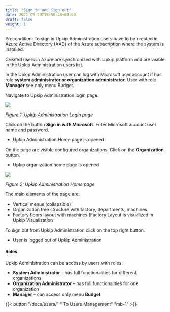 ```yaml
---
title: "Sign in and Sign out"
date: 2021-05-20T15:50:48+03:00
draft: false
weight: 1
---
```


Precondition: To sign in Upkip Administration users have to be created in Azure Active Directory (AAD) of the Azure subscription where the system is installed. 

Created users in Azure are synchronized with Upkip platform and are visible in the Upkip Administration users list.

In the Upkip Administration user can log with Microsoft user account if has role **system administrator or organization administrator.** User with role **Manager** see only menu Budget.

Navigate to Upkip Administration login page.

![](/images/Aspose.Words.c55b6b06-cf77-4ce6-bf35-b1bd3972243e.003.png)

*Figure 1: Upkip Administration Login page*

Click on the button **Sign in with Microsoft**. Enter Microsoft account user name and password.

- Upkip Administration Home page is opened. 

On the page are visible configured organizations. Click on the **Organization** button.

- Upkip organization home page is opened


![](/images/Aspose.Words.c55b6b06-cf77-4ce6-bf35-b1bd3972243e.004.png)

*Figure 2: Upkip Administration Home page*

The main elements of the page are:

- Vertical menus (collapsible)
- Organization tree structure with factory, departments, machines
- Factory floors layout with machines (Factory Layout is visualized in Upkip Visualization

To sign out from Upkip Administration click on the top right button. 

- User is logged out of Upkip Administration

#### Roles
Upkip Administration can be access by users with roles:

- **System Administrator** – has full functionalities for different organizations
- **Organization Administrator** – has full functionalities for one organization
- **Manager** – can access only menu **Budget**

{{< button "/docs/users/" " To Users Management" "mb-1" >}}